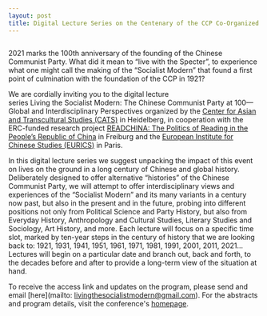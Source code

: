 ```yaml
---
layout: post
title: Digital Lecture Series on the Centenary of the CCP Co-Organized by READCHINA
---
```


<span class="image left"><img src="/assets/images/LivingTheSocialistModern-FINAL.png" alt="" title="" style=""></span>

2021 marks the 100th anniversary of the founding of the Chinese Communist Party. What did it mean to “live with the Specter”, to experience what one might call the making of the “Socialist Modern” that found a first point of culmination with the foundation of the CCP in 1921?

We are cordially inviting you to the digital lecture series Living the Socialist Modern: The Chinese Communist Party at 100—Global and Interdisciplinary Perspectives organized by the [Center for Asian and Transcultural Studies (CATS)](https://www.cats.uni-heidelberg.de/) in Heidelberg, in cooperation with the ERC-funded research project [READCHINA: The Politics of Reading in the People’s Republic of China](https://readchina.github.io/) in Freiburg and the [European Institute for Chinese Studies (EURICS)](http://www.eurics.eu/) in Paris.

In this digital lecture series we suggest unpacking the impact of this event on lives on the ground in a long century of Chinese and global history. Deliberately designed to offer alternative “histories” of the Chinese Communist Party, we will attempt to offer interdisciplinary views and experiences of the “Socialist Modern” and its many variants in a century now past, but also in the present and in the future, probing into different positions not only from Political Science and Party History, but also from Everyday History, Anthropology and Cultural Studies, Literary Studies and Sociology, Art History, and more. Each lecture will focus on a specific time slot, marked by ten-year steps in the century of history that we are looking back to: 1921, 1931, 1941, 1951, 1961, 1971, 1981, 1991, 2001, 2011, 2021... Lectures will begin on a particular date and branch out, back and forth, to the decades before and after to provide a long-term view of the situation at hand.

To receive the access link and updates on the program, please send and email [here](mailto: livingthesocialistmodern@gmail.com). For the abstracts and program details, visit the conference's [homepage](https://www.cats.uni-heidelberg.de/medien/lsm.html).
